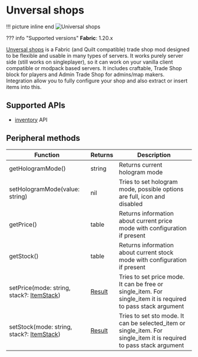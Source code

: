 # Unversal shops

!!! picture inline end
    ![Universal shops](universal_shop.png)

??? info "Supported versions"
    **Fabric**: 1.20.x

[Unversal shops](https://modrinth.com/mod/universal-shops) is a Fabric (and Quilt compatible) trade shop mod designed to be flexible and usable in many types of servers. It works purely server side (still works on singleplayer), so it can work on your vanilla client compatible or modpack based servers. It includes craftable, Trade Shop block for players and Admin Trade Shop for admins/map makers. Integration allow you to fully configure your shop and also extract or insert items into this.

## Supported APIs

- [inventory](https://tweaked.cc/generic_peripheral/inventory.html) API

## Peripheral methods

| Function                                  | Returns | Description                                                                                                          |
|-------------------------------------------|---------|----------------------------------------------------------------------------------------------------------------------|
| getHologramMode()                         | string  | Returns current hologram mode                                                                                        |
| setHologramMode(value: string)            | nil     | Tries to set hologram mode, possible options are full, icon and disabled                                             |
| getPrice()                                | table   | Returns information about current price mode with configuration if present                                           |
| getStock()                                | table   | Returns information about current stock mode with configuration if present                                           |
| setPrice(mode: string, stack?: [ItemStack](introduction.md#itemstack)) | [Result](introduction.md#result)  | Tries to set price mode. It can be free or single_item. For single_item it is required to pass stack argument        |
| setStock(mode: string, stack?: [ItemStack](introduction.md#itemstack)) | [Result](introduction.md#result)  | Tries to set sto mode. It can be selected_item or single_item. For single_item it is required to pass stack argument |
